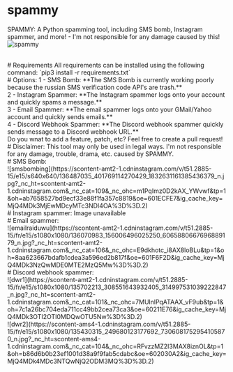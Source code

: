 # spammy
SPAMMY: A Python spamming tool, including SMS bomb, Instagram spammer, and more! - I'm not responsible for any damage caused by this!
<br>
![spammy](https://scontent-amt2-1.cdninstagram.com/v/t51.2885-15/e15/s640x640/135711970_1353439581693323_500692935220049881_n.jpg?_nc_ht=scontent-amt2-1.cdninstagram.com&_nc_ohc=ONSt2Ru_73YAX9NTl3G&oh=b1ec49af53fbea60b95104544edb7e74&oe=601F3873)

<br>
# Requirements
All requirements can be installed using the following command: `pip3 install -r requirements.txt`

<br>
# Options:
1 - SMS Bomb: **The SMS Bomb is currently working poorly because the russian SMS verification code API's are trash.**
<br>
2 - Instagram Spammer: **The Instagram spammer logs onto your account and quickly spams a message.**
<br>
3 - Email Spammer: **The email spammer logs onto your GMail/Yahoo account and quickly sends emails.**
<br>
4 - Discord Webhook Spammer: **The Discord webhook spammer quickly sends message to a Discord webhook URL.**
<br>
Do you wnat to add a feature, patch, etc? Feel free to create a pull request!

<br>
# Disclaimer:
This tool may only be used in legal ways. I'm not responsible for any damage, trouble, drama, etc. caused by SPAMMY.

<br>
# SMS Bomb:
<br>
![smsbombing](https://scontent-amt2-1.cdninstagram.com/v/t51.2885-15/e15/s640x640/136487035_401769114270429_1832631161385436379_n.jpg?_nc_ht=scontent-amt2-1.cdninstagram.com&_nc_cat=109&_nc_ohc=m1PqImz0D2kAX_YWvwf&tp=1&oh=ab7658527bd9ecf33e88f1fa357c8819&oe=601ECFE7&ig_cache_key=MjQ4MDk3MjEwMDcyMTc3NDI4OA%3D%3D.2)

<br>
# Instagram spammer:
Image unavailable

<br>
# Email spammer:
<br>
![emailraiduwu](https://scontent-amt2-1.cdninstagram.com/v/t51.2885-15/fr/e15/s1080x1080/136070983_156006496025250_6065880667696889179_n.jpg?_nc_ht=scontent-amt2-1.cdninstagram.com&_nc_cat=106&_nc_ohc=E9dkhotc_i8AX8loBLu&tp=1&oh=8aa623667bdafb1cdea3a596ed2b817f&oe=601F6F2D&ig_cache_key=MjQ4MDk3NzQwMDE0MTE2MzQ5Mw%3D%3D.2)

<br>
# Discord webhook spammer:
<br>
![dwr1](https://scontent-amt2-1.cdninstagram.com/v/t51.2885-15/fr/e15/s1080x1080/135702213_308551643932405_314997531039222847_n.jpg?_nc_ht=scontent-amt2-1.cdninstagram.com&_nc_cat=101&_nc_ohc=7MUlnlPqATAAX_vF9ub&tp=1&oh=7c1a26bc704eda711cc49bb2cea73ca3&oe=60211E76&ig_cache_key=MjQ4MDk3OTI2OTI0MDQwOTU5Nw%3D%3D.2)
<br>
![dwr2](https://scontent-ams4-1.cdninstagram.com/v/t51.2885-15/fr/e15/s1080x1080/135430315_249680123177692_7306081752954105870_n.jpg?_nc_ht=scontent-ams4-1.cdninstagram.com&_nc_cat=104&_nc_ohc=RFvzzMZ2I3MAX8iznOL&tp=1&oh=b86d6b0b23ef1001d38a9f9fab5cdabc&oe=602030A2&ig_cache_key=MjQ4MDk4MDc3NTQwNjQ2ODM3MQ%3D%3D.2)
